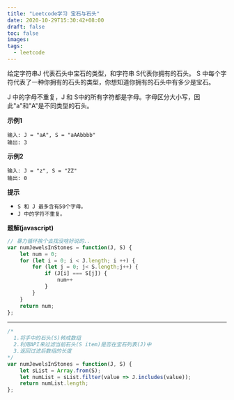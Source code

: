 ```yaml
---
title: "Leetcode学习 宝石与石头"
date: 2020-10-29T15:30:42+08:00
draft: false
toc: false
images:
tags: 
  - leetcode
---
```


给定字符串J 代表石头中宝石的类型，和字符串 S代表你拥有的石头。 S 中每个字符代表了一种你拥有的石头的类型，你想知道你拥有的石头中有多少是宝石。

J 中的字母不重复，J 和 S中的所有字符都是字母。字母区分大小写，因此"a"和"A"是不同类型的石头。

**示例1**

```
输入: J = "aA", S = "aAAbbbb"
输出: 3
```

**示例2**

```
输入: J = "z", S = "ZZ"
输出: 0
```

**提示**

* ```S 和 J 最多含有50个字母。```
* ```J 中的字符不重复。```

**题解(javascript)**

```js
// 暴力循环挨个去找没啥好说的..
var numJewelsInStones = function(J, S) {
    let num = 0;
    for (let i = 0; i < J.length; i ++) {
        for (let j = 0; j< S.length;j++) {
            if (J[i] === S[j]) {
                num++
            }
        }
    }
    return num;
};
```

***

```js
/*
  1.将手中的石头(S)转成数组
  2.利用API来过滤当前石头(S item)是否在宝石列表(J)中
  3.返回过滤后数组的长度
*/
var numJewelsInStones = function(J, S) {
    let sList = Array.from(S);
    let numList = sList.filter(value => J.includes(value));
    return numList.length;
};
```


